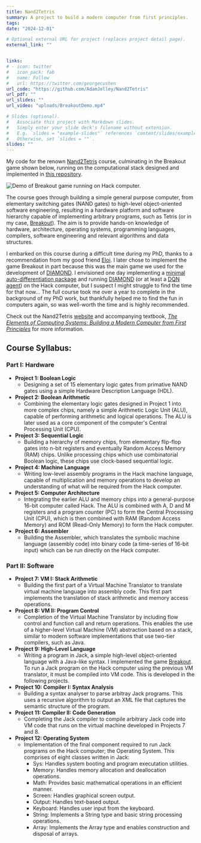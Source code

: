 ```yaml
---
title: Nand2Tetris
summary: A project to build a modern computer from first principles.
tags:
date: "2024-12-01"

# Optional external URL for project (replaces project detail page).
external_link: ""


links:
# - icon: twitter
#   icon_pack: fab
#   name: Follow
#   url: https://twitter.com/georgecushen
url_code: "https://github.com/AdamJelley/Nand2Tetris"
url_pdf: ""
url_slides: ""
url_video: "uploads/BreakoutDemo.mp4"

# Slides (optional).
#   Associate this project with Markdown slides.
#   Simply enter your slide deck's filename without extension.
#   E.g. `slides = "example-slides"` references `content/slides/example-slides.md`.
#   Otherwise, set `slides = ""`.
slides: ""
---
```


My code for the renown [Nand2Tetris]((https://www.nand2tetris.org)) course, culminating in the Breakout game shown below, running on the computational stack designed and implemented in [this repository](https://github.com/AdamJelley/Nand2Tetris).

<img src="../../uploads/BreakoutDemo.mp4" alt="Demo of Breakout game running on Hack computer.">

The course goes through building a simple general purpose computer, from elementary switching gates (NAND gates) to high-level object-oriented software engineering, resulting in a hardware platform and software hierarchy capable of implementing arbitrary programs, such as Tetris (or in my case, [Breakout](https://en.wikipedia.org/wiki/Breakout_(video_game))). The aim is to provide hands-on knowledge of hardware, architecture, operating systems, programming languages, compilers, software engineering and relevant algorithms and data structures.

I embarked on this course during a difficult time during my PhD, thanks to a recommendation from my good friend [Eloi](https://eloialonso.github.io). I later chose to implement the game Breakout in part because this was the main game we used for the development of [DIAMOND](https://adamjelley.github.io/publication/diamond/). I envisioned one day implementing a [minimal auto-differentiation package](https://github.com/karpathy/micrograd) and running [DIAMOND](https://adamjelley.github.io/publication/diamond/) (or at least a [DQN agent](https://adamjelley.github.io/project/rlimplementations/)) on the Hack computer, but I suspect I might struggle to find the time for that now... The full course took me over a year to complete in the background of my PhD work, but thankfully helped me to find the fun in computers again, so was well-worth the time and is highly recommended.


Check out the Nand2Tetris [website](https://www.nand2tetris.org) and accompanying textbook, [*The Elements of Computing Systems: Building a Modern Computer from First Principles*](https://www.amazon.co.uk/Elements-Computing-Systems-second-Principles-ebook/dp/B084V7R8PT/ref=tmm_kin_swatch_0) for more information.

## Course Syllabus:
### Part I: Hardware
- **Project 1: Boolean Logic**
    - Designing a set of 15 elementary logic gates from primative NAND gates using a simple Hardware Description Language (HDL).
- **Project 2: Boolean Arithmetic**
    - Combining the elementary logic gates designed in Project 1 into more complex chips, namely a simple Arithmetic Logic Unit (ALU), capable of performing arithmetic and logical operations. The ALU is later used as a core component of the computer's Central Processing Unit (CPU).
- **Project 3: Sequential Logic**
    - Building a hierarchy of memory chips, from elementary flip-flop gates into n-bit registers and eventually Random Access Memory (RAM) chips. Unlike processing chips which use combinatorial Boolean logic, these chips use clock-based sequential logic.
- **Project 4: Machine Language**
    - Writing low-level assembly programs in the Hack machine language, capable of multiplication and memory operations to develop an understanding of what will be required from the Hack computer.
- **Project 5: Computer Architecture**
    - Integrating the earlier ALU and memory chips into a general-purpose 16-bit computer called Hack. The ALU is combined with A, D and M registers and a program counter (PC) to form the Central Processing Unit (CPU), which is then combined with RAM (Random Access Memory) and ROM (Read-Only Memory) to form the Hack computer.
- **Project 6: Assembler**
    - Building the Assembler, which translates the symbolic machine language (assembly code) into binary code (a time-series of 16-bit input) which can be run directly on the Hack computer.
### Part II: Software
- **Project 7: VM I: Stack Arithmetic**
    - Building the first part of a Virtual Machine Translator to translate virtual machine language into assembly code. This first part implements the translation of stack arithmetic and memory access operations.
- **Project 8: VM II: Program Control**
    - Completion of the Virtual Machine Translator by including flow control and function call and return operations. This enables the use of a higher-level Virtual Machine (VM) abstraction based on a stack, similar to modern software implementations that use two-tier compilers, such as Java.
- **Project 9: High-Level Language**
    - Writing a program in Jack, a simple high-level object-oriented language with a Java-like syntax. I implemented the game [Breakout](https://en.wikipedia.org/wiki/Breakout_(video_game)). To run a Jack program on the Hack computer using the previous VM translator, it must be compiled into VM code. This is developed in the following projects.
- **Project 10: Compiler I: Syntax Analysis**
    - Building a syntax analyser to parse arbitray Jack programs. This uses a recursive algorithm to output an XML file that captures the semantic structure of the program.
- **Project 11: Compiler II: Code Generation**
    - Completing the Jack compiler to compile arbitrary Jack code into VM code that runs on the virtual machine developed in Projects 7 and 8.
- **Project 12: Operating System**
    - Implementation of the final component required to run Jack programs on the Hack computer; the Operating System. This comprises of eight classes written in Jack:
        - Sys: Handles system booting and program executation utilities.
        - Memory: Handles memory allocation and deallocation operations.
        - Math: Provides basic mathematical operations in an efficient manner.
        - Screen: Handles graphical screen output.
        - Output: Handles text-based output.
        - Keyboard: Handles user input from the keyboard.
        - String: Implements a String type and basic string processing operations.
        - Array: Implements the Array type and enables construction and disposal of arrays.